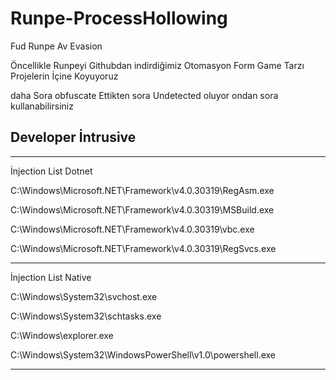 # Runpe-ProcessHollowing
Fud Runpe Av Evasion

Öncellikle Runpeyi Githubdan indirdiğimiz Otomasyon Form Game Tarzı Projelerin İçine Koyuyoruz 

daha Sora obfuscate Ettikten sora Undetected oluyor ondan sora kullanabilirsiniz 

Developer İntrusive
--------------------

-------------------------------------------------------------
İnjection List Dotnet

C:\\Windows\\Microsoft.NET\\Framework\\v4.0.30319\\RegAsm.exe

C:\\Windows\\Microsoft.NET\\Framework\\v4.0.30319\\MSBuild.exe

C:\\Windows\\Microsoft.NET\\Framework\\v4.0.30319\\vbc.exe

C:\\Windows\\Microsoft.NET\\Framework\\v4.0.30319\\RegSvcs.exe

--------------------------------------------------------------------
İnjection List Native

C:\\Windows\\System32\\svchost.exe

C:\\Windows\\System32\\schtasks.exe                    

C:\\Windows\\explorer.exe

C:\\Windows\\System32\\WindowsPowerShell\\v1.0\\powershell.exe

-------------------------------------------------------------

